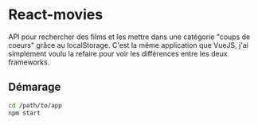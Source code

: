 # React-movies

API pour rechercher des films et les mettre dans une catégorie "coups de coeurs" grâce au localStorage.
C'est la même application que VueJS, j'ai simplement voulu la refaire pour voir les différences entre les deux frameworks.

## Démarage 
```sh
cd /path/to/app
npm start
```
